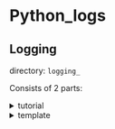 # Python_logs


## Logging

directory: `logging_`

Consists of 2 parts:

<details>
<summary>tutorial</summary>

Consists of 6 files
1. `singleton.py`
2. `handlers.py`
3. `configurations.py`
4. `errors_logging.py`
5. `filters.py`
6. `custom_handler.py`

### Singleton (1st file)

Description:
Get a basic understanding of the `logging` library
- what is a logger and a handler
- logging levels
- how this module works.

Dependencies: 
- requests

___
`logger = logging.getLogger()` -
Gets (if already exists) or creates a logger (singleton pattern).
We don't pass a name to the logger, in this case the logger named 'root' is taken.
When we set a name, we will actually have 2 loggers:
- 'root'
- named logger
___

#### Logger & Handler levels
- NOTSET is **_`0`_** eq
- DEBUG is **_`10`_** eq
- INFO is **_`20`_** eq
- WARNING is **_`30`_** eq
- ERROR is **_`40`_** eq
- Critical is **_`50`_** eq

`logger.setLevel("DEBUG")` - this is how the level is set


P.S. default logger eq is WARNING
___
`logging.basicConfig(level="DEBUG")` -
let's write this line, it sets up the root's handler
(3rd file will tell you more about it).
___

Let's write a main function that will send requests to the browser.
There will be a lot of logs on startup since 
`requests` has its own built-in loggers 
(loggers are processed since it is a singleton).

`logging.getLogger("urllib3").setLevel("ERROR")` -
disable built-in loggers (root and child users disabled)

#### Logger naming
`app` - parent logger
`app.services` - child
___
### Singleton (2nd file)
...

</details>



<details>
<summary>template</summary>
<br>
Well, you asked for it!
</details>